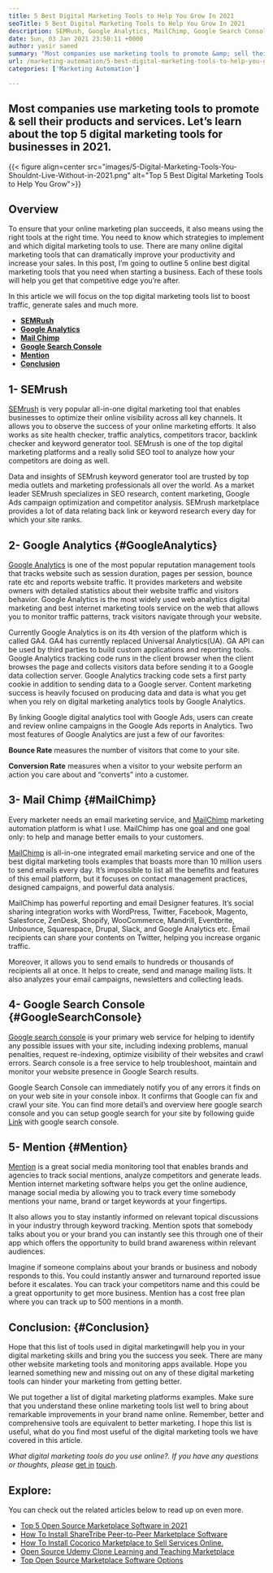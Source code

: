 ```yaml
---
title: 5 Best Digital Marketing Tools to Help You Grow In 2021
seoTitle: 5 Best Digital Marketing Tools to Help You Grow In 2021
description: SEMRush, Google Analytics, MailChimp, Google Search Console and Mention are the most affordable and useful best digital marketing tools to grow business.
date: Sun, 03 Jan 2021 23:50:11 +0000
author: yasir saeed
summary: "Most companies use marketing tools to promote &amp; sell their products and services. Let's learn about the top 5 digital marketing tools for businesses in 2021."
url: /marketing-automation/5-best-digital-marketing-tools-to-help-you-grow-in-2021/
categories: ['Marketing Automation']

---
```

## Most companies use marketing tools to promote & sell their products and services. Let’s learn about the top 5 digital marketing tools for businesses in 2021.

{{< figure align=center src="images/5-Digital-Marketing-Tools-You-Shouldnt-Live-Without-in-2021.png" alt="Top 5 Best Digital Marketing Tools to Help You Grow">}}  

## **Overview**

To ensure that your online marketing plan succeeds, it also means using the right tools at the right time. You need to know which strategies to implement and which digital marketing tools to use. There are many online digital marketing tools that can dramatically improve your productivity and increase your sales. In this post, I’m going to outline 5 online best digital marketing tools that you need when starting a business. Each of these tools will help you get that competitive edge you’re after.

In this article we will focus on the top digital marketing tools list to boost traffic, generate sales and much more.

  * **[SEMRush][1]**
  * [**Google Analytics**][2]
  * [**Mail Chimp**][3]
  * [**Google Search Console**][4]
  * **[Mention][5]**
  * **[Conclusion][6]**

## **1- SEMrush**

[SEMrush][7] is very popular all-in-one digital marketing tool that enables businesses to optimize their online visibility across all key channels. It allows you to observe the success of your online marketing efforts. It also works as site health checker, traffic analytics, competitors tracor, backlink checker and keyword generator tool. SEMrush is one of the top digital marketing platforms and a really solid SEO tool to analyze how your competitors are doing as well.

Data and insights of SEMrush keyword generator tool are trusted by top media outlets and marketing professionals all over the world. As a market leader SEMrush specializes in SEO research, content marketing, Google Ads campaign optimization and competitor analysis. SEMrush marketplace provides a lot of data relating back link or keyword research every day for which your site ranks.

## **2- Google Analytics** {#GoogleAnalytics}

[Google Analytics][8] is one of the most popular reputation management tools that tracks website such as session duration, pages per session, bounce rate etc and reports website traffic. It provides marketers and website owners with detailed statistics about their website traffic and visitors behavior. Google Analytics is the most widely used web analytics digital marketing and best internet marketing tools service on the web that allows you to monitor traffic patterns, track visitors navigate through your website.

Currently Google Analytics is on its 4th version of the platform which is called GA4. GA4 has currently replaced Universal Analytics(UA). GA API can be used by third parties to build custom applications and reporting tools. Google Analytics tracking code runs in the client browser when the client browses the page and collects visitors data before sending it to a Google data collection server. Google Analytics tracking code sets a first party cookie in addition to sending data to a Google server. Content marketing success is heavily focused on producing data and data is what you get when you rely on digital marketing analytics tools by Google Analytics.

By linking Google digital analytics tool with Google Ads, users can create and review online campaigns in the Google Ads reports in Analytics. Two most features of Google Analytics are just a few of our favorites:

**Bounce Rate** measures the number of visitors that come to your site.

**Conversion Rate** measures when a visitor to your website perform an action you care about and “converts” into a customer.

## **3- Mail Chimp** {#MailChimp}

Every marketer needs an email marketing service, and [MailChimp][9] marketing automation platform is what I use. MailChimp has one goal and one goal only: to help and manage better emails to your customers.

[MailChimp][9] is all-in-one integrated email marketing service and one of the best digital marketing tools examples that boasts more than 10 million users to send emails every day. It’s impossible to list all the benefits and features of this email platform, but it focuses on contact management practices, designed campaigns, and powerful data analysis.

MailChimp has powerful reporting and email Designer features. It’s social sharing integration works with WordPress, Twitter, Facebook, Magento, Salesforce, ZenDesk, Shopify, WooCommerce, Mandrill, Eventbrite, Unbounce, Squarespace, Drupal, Slack, and Google Analytics etc. Email recipients can share your contents on Twitter, helping you increase organic traffic.

Moreover, it allows you to send emails to hundreds or thousands of recipients all at once. It helps to create, send and manage mailing lists. It also analyzes your email campaigns, newsletters and collecting leads.

## **4- Google Search Console** {#GoogleSearchConsole}

[Google search console][10] is your primary web service for helping to identify any possible issues with your site, including indexing problems, manual penalties, request re-indexing, optimize visibility of their websites and crawl errors. Search console is a free service to help troubleshoot, maintain and monitor your website presence in Google Search results.

Google Search Console can immediately notify you of any errors it finds on on your web site in your console inbox. It confirms that Google can fix and crawl your site. You can find more detail’s and overview here google search console and you can setup google search for your site by following guide [Link][10] with google search console.

## **5- Mention** {#Mention}

[Mention][11] is a great social media monitoring tool that enables brands and agencies to track social mentions, analyze competitors and generate leads. Mention internet marketing software helps you get the online audience, manage social media by allowing you to track every time somebody mentions your name, brand or target keywords at your fingertips.

It also allows you to stay instantly informed on relevant topical discussions in your industry through keyword tracking. Mention spots that somebody talks about you or your brand you can instantly see this through one of their app which offers the opportunity to build brand awareness within relevant audiences.

Imagine if someone complains about your brands or business and nobody responds to this. You could instantly answer and turnaround reported issue before it escalates. You can track your competitors name and this could be a great opportunity to get more business. Mention has a cost free plan where you can track up to 500 mentions in a month.

## **Conclusion**: {#Conclusion}

Hope that this list of tools used in digital marketingwill help you in your digital marketing skills and bring you the success you seek. There are many other website marketing tools and monitoring apps available. Hope you learned something new and missing out on any of these digital marketing tools can hinder your marketing from getting better.

We put together a list of digital marketing platforms examples. Make sure that you understand these online marketing tools list well to bring about remarkable improvements in your brand name online. Remember, better and comprehensive tools are equivalent to better marketing. I hope this list is useful, what do you find most useful of the digital marketing tools we have covered in this article.

_What digital marketing_ _tools do you use online?. If you have any questions or thoughts, please_ [get in][12] [touch][13].

## Explore:

You can check out the related articles below to read up on even more.

  * [Top 5 Open Source Marketplace Software in 2021][14]
  * [How To Install ShareTribe Peer-to-Peer Marketplace Software][15]
  * [How To Install Cocorico Marketplace to Sell Services Online.][16]
  * [Open Source Udemy Clone Learning and Teaching Marketplace][17]
  * [Top Open Source Marketplace Software Options][18]

 [1]: #SEMRush
 [2]: #GoogleAnalytics
 [3]: #MailChimp
 [4]: #GoogleSearchConsole
 [5]: #Mention
 [6]: #Conclusion
 [7]: https://www.semrush.com/
 [8]: https://analytics.google.com/
 [9]: https://mailchimp.com/
 [10]: https://search.google.com/search-console/about
 [11]: https://mention.com/en/
 [12]: mailto:yasir.saeed@aspose.com
 [13]: https://forum.containerize.com
 [14]: https://blog.containerize.com/2021/05/07/top-5-open-source-marketplace-software-in-2021/
 [15]: https://products.containerize.com/marketplace/sharetribe/
 [16]: https://products.containerize.com/marketplace/cocorico/
 [17]: https://products.containerize.com/marketplace/edurge/
 [18]: https://products.containerize.com/marketplace/